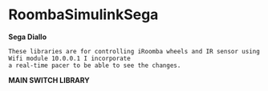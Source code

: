 # RoombaSimulinkSega
**Sega Diallo**
```
These libraries are for controlling iRoomba wheels and IR sensor using Wifi module 10.0.0.1 I incorporate 
a real-time pacer to be able to see the changes.
```
**MAIN SWITCH LIBRARY**

